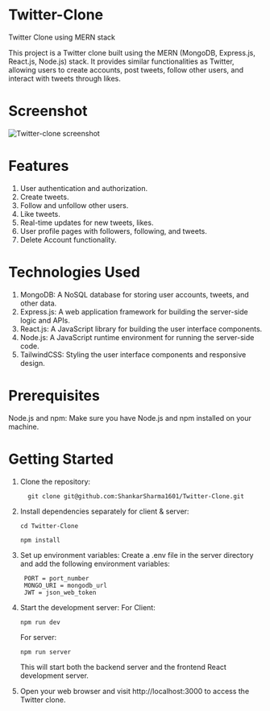# Twitter-Clone
Twitter Clone using MERN stack


This project is a Twitter clone built using the MERN (MongoDB, Express.js, React.js, Node.js) stack. It provides similar functionalities as Twitter, allowing users to create accounts, post tweets, follow other users, and interact with tweets through likes.

# Screenshot
![Twitter-clone screenshot](https://github.com/ShankarSharma1601/Twitter-Clone/assets/76523364/b3518635-cba9-416f-822d-a434660faca4)

# Features
1. User authentication and authorization.
2. Create tweets.
3. Follow and unfollow other users.
4. Like tweets.
5. Real-time updates for new tweets, likes.
6. User profile pages with followers, following, and tweets.
7. Delete Account functionality.

# Technologies Used
1. MongoDB: A NoSQL database for storing user accounts, tweets, and other data.
2. Express.js: A web application framework for building the server-side logic and APIs.
3. React.js: A JavaScript library for building the user interface components.
4. Node.js: A JavaScript runtime environment for running the server-side code.
5. TailwindCSS: Styling the user interface components and responsive design.

# Prerequisites
Node.js and npm: Make sure you have Node.js and npm installed on your machine.

# Getting Started
1. Clone the repository:
   ```
     git clone git@github.com:ShankarSharma1601/Twitter-Clone.git
   ```
2. Install dependencies separately for client & server:
    ```
    cd Twitter-Clone
    ```
    ```
    npm install
    ```
3. Set up environment variables:
   Create a .env file in the server directory and add the following environment variables:
   ```
    PORT = port_number
    MONGO_URI = mongodb_url
    JWT = json_web_token
   ```
4. Start the development server:
   For Client: 
    ```
    npm run dev
    ```
   For server:
    ```
    npm run server
    ```
   This will start both the backend server and the frontend React development server.

5. Open your web browser and visit http://localhost:3000 to access the Twitter clone.
